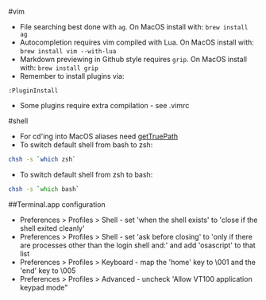 #vim
* File searching best done with `ag`. On MacOS install with: `brew install ag`
* Autocompletion requires vim compiled with Lua. On MacOS install with: `brew install vim --with-lua`
* Markdown previewing in Github style requires `grip`. On MacOS install with: `brew install grip`
* Remember to install plugins via:
```viml
:PluginInstall
```
* Some plugins require extra compilation - see .vimrc

#shell
* For cd'ing into MacOS aliases need [getTruePath](https://github.com/shiguol/CD2Alies)
* To switch default shell from bash to zsh:
```bash
chsh -s `which zsh`
```
* To switch default shell from zsh to bash:
```zsh
chsh -s `which bash`
```

##Terminal.app configuration
* Preferences > Profiles > Shell - set 'when the shell exists' to 'close if
  the shell exited cleanly'
* Preferences > Profiles > Shell - set 'ask before closing' to 'only if there
  are processes other than the login shell and:' and add 'osascript' to that
  list
* Preferences > Profiles > Keyboard - map the 'home' key to \001 and the 'end'
  key to \005
* Preferences > Profiles > Advanced - uncheck 'Allow VT100 application keypad
  mode"

